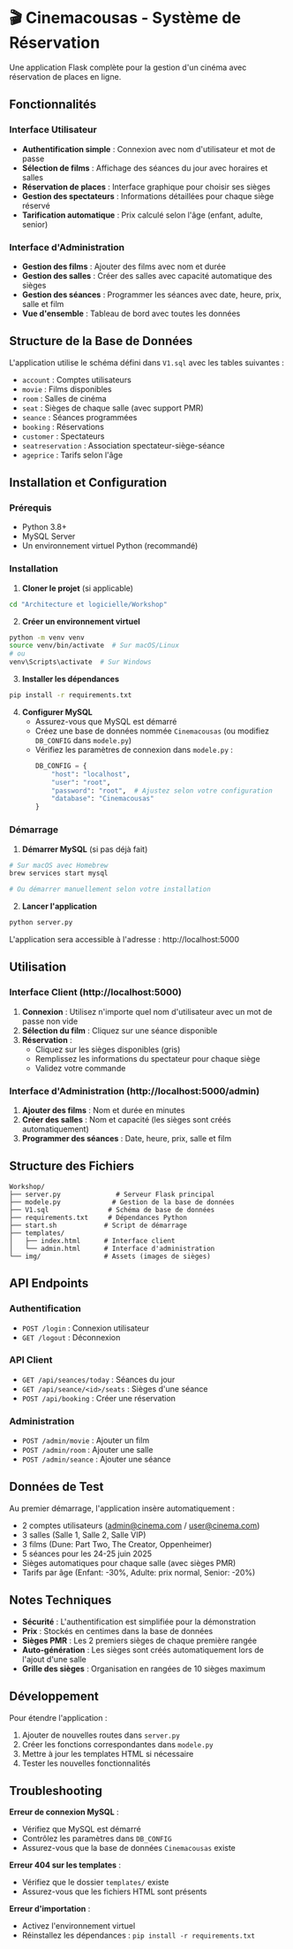 # 🎬 Cinemacousas - Système de Réservation

Une application Flask complète pour la gestion d'un cinéma avec réservation de places en ligne.

## Fonctionnalités

### Interface Utilisateur
- **Authentification simple** : Connexion avec nom d'utilisateur et mot de passe
- **Sélection de films** : Affichage des séances du jour avec horaires et salles
- **Réservation de places** : Interface graphique pour choisir ses sièges
- **Gestion des spectateurs** : Informations détaillées pour chaque siège réservé
- **Tarification automatique** : Prix calculé selon l'âge (enfant, adulte, senior)

### Interface d'Administration
- **Gestion des films** : Ajouter des films avec nom et durée
- **Gestion des salles** : Créer des salles avec capacité automatique des sièges
- **Gestion des séances** : Programmer les séances avec date, heure, prix, salle et film
- **Vue d'ensemble** : Tableau de bord avec toutes les données

## Structure de la Base de Données

L'application utilise le schéma défini dans `V1.sql` avec les tables suivantes :
- `account` : Comptes utilisateurs
- `movie` : Films disponibles
- `room` : Salles de cinéma
- `seat` : Sièges de chaque salle (avec support PMR)
- `seance` : Séances programmées
- `booking` : Réservations
- `customer` : Spectateurs
- `seatreservation` : Association spectateur-siège-séance
- `ageprice` : Tarifs selon l'âge

## Installation et Configuration

### Prérequis
- Python 3.8+
- MySQL Server
- Un environnement virtuel Python (recommandé)

### Installation

1. **Cloner le projet** (si applicable)
```bash
cd "Architecture et logicielle/Workshop"
```

2. **Créer un environnement virtuel**
```bash
python -m venv venv
source venv/bin/activate  # Sur macOS/Linux
# ou
venv\Scripts\activate  # Sur Windows
```

3. **Installer les dépendances**
```bash
pip install -r requirements.txt
```

4. **Configurer MySQL**
   - Assurez-vous que MySQL est démarré
   - Créez une base de données nommée `Cinemacousas` (ou modifiez `DB_CONFIG` dans `modele.py`)
   - Vérifiez les paramètres de connexion dans `modele.py` :
     ```python
     DB_CONFIG = {
         "host": "localhost",
         "user": "root",
         "password": "root",  # Ajustez selon votre configuration
         "database": "Cinemacousas"
     }
     ```

### Démarrage

1. **Démarrer MySQL** (si pas déjà fait)
```bash
# Sur macOS avec Homebrew
brew services start mysql

# Ou démarrer manuellement selon votre installation
```

2. **Lancer l'application**
```bash
python server.py
```

L'application sera accessible à l'adresse : http://localhost:5000

## Utilisation

### Interface Client (http://localhost:5000)
1. **Connexion** : Utilisez n'importe quel nom d'utilisateur avec un mot de passe non vide
2. **Sélection du film** : Cliquez sur une séance disponible
3. **Réservation** : 
   - Cliquez sur les sièges disponibles (gris)
   - Remplissez les informations du spectateur pour chaque siège
   - Validez votre commande

### Interface d'Administration (http://localhost:5000/admin)
1. **Ajouter des films** : Nom et durée en minutes
2. **Créer des salles** : Nom et capacité (les sièges sont créés automatiquement)
3. **Programmer des séances** : Date, heure, prix, salle et film

## Structure des Fichiers

```
Workshop/
├── server.py              # Serveur Flask principal
├── modele.py             # Gestion de la base de données
├── V1.sql               # Schéma de base de données
├── requirements.txt     # Dépendances Python
├── start.sh            # Script de démarrage
├── templates/
│   ├── index.html      # Interface client
│   └── admin.html      # Interface d'administration
└── img/                # Assets (images de sièges)
```

## API Endpoints

### Authentification
- `POST /login` : Connexion utilisateur
- `GET /logout` : Déconnexion

### API Client
- `GET /api/seances/today` : Séances du jour
- `GET /api/seance/<id>/seats` : Sièges d'une séance
- `POST /api/booking` : Créer une réservation

### Administration
- `POST /admin/movie` : Ajouter un film
- `POST /admin/room` : Ajouter une salle
- `POST /admin/seance` : Ajouter une séance

## Données de Test

Au premier démarrage, l'application insère automatiquement :
- 2 comptes utilisateurs (admin@cinema.com / user@cinema.com)
- 3 salles (Salle 1, Salle 2, Salle VIP)
- 3 films (Dune: Part Two, The Creator, Oppenheimer)
- 5 séances pour les 24-25 juin 2025
- Sièges automatiques pour chaque salle (avec sièges PMR)
- Tarifs par âge (Enfant: -30%, Adulte: prix normal, Senior: -20%)

## Notes Techniques

- **Sécurité** : L'authentification est simplifiée pour la démonstration
- **Prix** : Stockés en centimes dans la base de données
- **Sièges PMR** : Les 2 premiers sièges de chaque première rangée
- **Auto-génération** : Les sièges sont créés automatiquement lors de l'ajout d'une salle
- **Grille des sièges** : Organisation en rangées de 10 sièges maximum

## Développement

Pour étendre l'application :
1. Ajouter de nouvelles routes dans `server.py`
2. Créer les fonctions correspondantes dans `modele.py`
3. Mettre à jour les templates HTML si nécessaire
4. Tester les nouvelles fonctionnalités

## Troubleshooting

**Erreur de connexion MySQL** :
- Vérifiez que MySQL est démarré
- Contrôlez les paramètres dans `DB_CONFIG`
- Assurez-vous que la base de données `Cinemacousas` existe

**Erreur 404 sur les templates** :
- Vérifiez que le dossier `templates/` existe
- Assurez-vous que les fichiers HTML sont présents

**Erreur d'importation** :
- Activez l'environnement virtuel
- Réinstallez les dépendances : `pip install -r requirements.txt`
